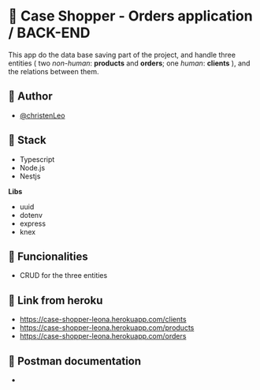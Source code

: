 # 🎯 Case Shopper - Orders application / BACK-END

This app do the data base saving part of the project, and handle three entities (
 two *non-human*: **products** and **orders**;
 one *human*: **clients** ), and the relations between them.

## 🚀 Author
- [@christenLeo](https://github.com/christenLeo)



## 📄 Stack

 - Typescript
 - Node.js
 - Nestjs
 
 **Libs**
 - uuid
 - dotenv
 - express
 - knex


## 🚏 Funcionalities

- CRUD for the three entities

## 🎳 Link from heroku
- https://case-shopper-leona.herokuapp.com/clients
- https://case-shopper-leona.herokuapp.com/products
- https://case-shopper-leona.herokuapp.com/orders

## 🧾 Postman documentation
- 
